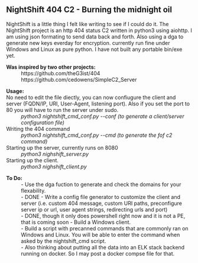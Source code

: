 <h2>NightShift 404 C2 - Burning the midnight oil</h2>
<p>
NightShift is a little thing I felt like writing to see if I could do it. The NightShift project is an http 404 status C2 written in python3 using aiohttp. I am using json formating to send data back and forth. Also using a dga to generate new keys everday for encryption. currently run fine under Windows and Linux as pure python. I have not built any portable bin/exe yet.
</p>
<dl>
  <dt><b>Was inspired by two other projects:</b></dt>
  <dd>https://github.com/theG3ist/404</dd>
  <dd>https://github.com/cedowens/SimpleC2_Server</dd>
</dl>

<dl>
  <dt><b>Usage:</b></dt>
  <dt>No need to edit the file diectly, you can now confiugure the client and server (FQDN/IP, URI, User-Agent, listening port). Also if you set the port to 80 you will have to run the server under sudo.</dt>
  <dd><i>python3 nightshift_cmd_conf.py --conf (to generate a client/server configuration file)</i></dd>
  <dt>Writing the 404 command</dt>
  <dd><i>python3 nightshift_cmd_conf.py --cmd (to generate the fof c2 command)</i></dd>
  <dt>Starting up the server, currently runs on 8080</dt>
  <dd><i>python3 nighshift_server.py</i></dd>
  <dt>Starting up the client.</dt>
  <dd><i>python3 nighshift_client.py</i></dd>
</dl>

<dl>
  <dt><b>To Do:</b></dt>
  <dd>- Use the dga fuction to generate and check the domains for your flexability.</dd>
  <dd>- DONE - Write a config file generator to customize the client and server (i.e. custom 404 message, custom URI paths, preconfigure server ip or url, user agent strings, redirecting urls and port)</dd>
  <dd>- DONE, though it only does powershell right now and it is not a PE, that is coming soon - Build a Windows client.</dd>
  <dd>- Build a script with precanned commands that are commonly ran on Windows and Linux. You will be able to enter the command when asked by the nightshift_cmd script.</dd>
  <dd>- Also thinking about putting all the data into an ELK stack backend running on docker. So I may post a docker compse file for that.</dd>
</dl>
